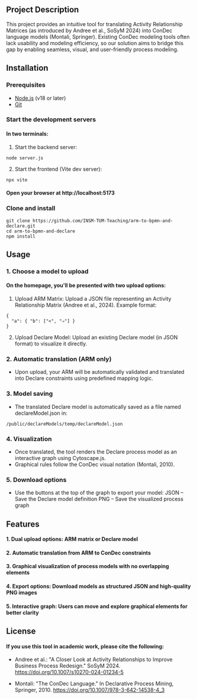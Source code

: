 ## Project Description

This project provides an intuitive tool for translating Activity Relationship Matrices (as introduced by Andree et al., SoSyM 2024) into ConDec language models (Montali, Springer). Existing ConDec modeling tools often lack usability and modeling efficiency, so our solution aims to bridge this gap by enabling seamless, visual, and user-friendly process modeling.


## Installation

### Prerequisites
- [Node.js](https://nodejs.org/en/) (v18 or later)
- [Git](https://git-scm.com/)

### Start the development servers
#### In two terminals:
1. Start the backend server:
```
node server.js
```

2. Start the frontend (Vite dev server):
```
npx vite
```
#### Open your browser at http://localhost:5173

### Clone and install
```
git clone https://github.com/INSM-TUM-Teaching/arm-to-bpmn-and-declare.git
cd arm-to-bpmn-and-declare
npm install
```

## Usage

### 1. Choose a model to upload

#### On the homepage, you'll be presented with two upload options:
1. Upload ARM Matrix: Upload a JSON file representing an Activity Relationship Matrix (Andree et al., 2024).
Example format:
```
{
  "a": { "b": ["<", "⇒"] }
}
```
2. Upload Declare Model: Upload an existing Declare model (in JSON format) to visualize it directly.

### 2. Automatic translation (ARM only)
- Upon upload, your ARM will be automatically validated and translated into Declare constraints using predefined mapping logic.

### 3. Model saving
- The translated Declare model is automatically saved as a file named declareModel.json in:
```
/public/declareModels/temp/declareModel.json
```

### 4. Visualization
- Once translated, the tool renders the Declare process model as an interactive graph using Cytoscape.js.
- Graphical rules follow the ConDec visual notation (Montali, 2010).

### 5. Download options
- Use the buttons at the top of the graph to export your model:
    JSON – Save the Declare model definition
    PNG – Save the visualized process graph


## Features

#### 1. Dual upload options: ARM matrix or Declare model
#### 2. Automatic translation from ARM to ConDec constraints
#### 3. Graphical visualization of process models with no overlapping elements
#### 4. Export options: Download models as structured JSON and high-quality PNG images
#### 5. Interactive graph: Users can move and explore graphical elements for better clarity


## License

#### If you use this tool in academic work, please cite the following:
- Andree et al.: "A Closer Look at Activity Relationships to Improve Business Process Redesign." SoSyM 2024. https://doi.org/10.1007/s10270-024-01234-5

- Montali: "The ConDec Language." In Declarative Process Mining, Springer, 2010. https://doi.org/10.1007/978-3-642-14538-4_3


